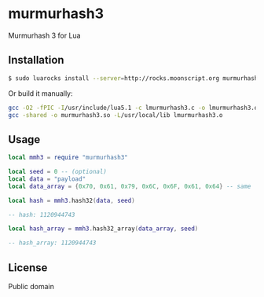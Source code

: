 murmurhash3
===========

Murmurhash 3 for Lua

## Installation

```bash
$ sudo luarocks install --server=http://rocks.moonscript.org murmurhash3
```

Or build it manually:

```bash
gcc -O2 -fPIC -I/usr/include/lua5.1 -c lmurmurhash3.c -o lmurmurhash3.o
gcc -shared -o murmurhash3.so -L/usr/local/lib lmurmurhash3.o
```

## Usage

```lua
local mmh3 = require "murmurhash3"

local seed = 0 -- (optional)
local data = "payload"
local data_array = {0x70, 0x61, 0x79, 0x6C, 0x6F, 0x61, 0x64} -- same

local hash = mmh3.hash32(data, seed)

-- hash: 1120944743

local hash_array = mmh3.hash32_array(data_array, seed)

-- hash_array: 1120944743
```

## License

Public domain
